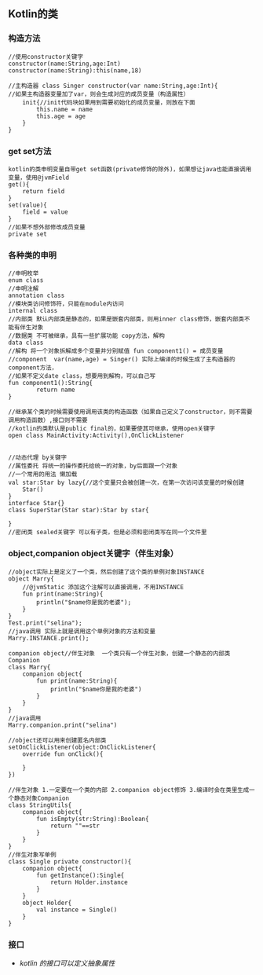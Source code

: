 ## Kotlin的类
### 构造方法
    //使用constructor关键字
    constructor(name:String,age:Int)
    constructor(name:String):this(name,18)

    //主构造器 class Singer constructor(var name:String,age:Int){
    //如果主构造器变量加了var，则会生成对应的成员变量（构造属性）
        init{//init代码块如果用到需要初始化的成员变量，则放在下面
            this.name = name
            this.age = age
        }
    }
### get set方法
    kotlin的类申明变量自带get set函数(private修饰的除外)，如果想让java也能直接调用变量，使用@jvmField
    get(){
        return field 
    }
    set(value){
        field = value
    }
    //如果不想外部修改成员变量
    private set
### 各种类的申明
    //申明枚举 
    enum class
    //申明注解 
    annotation class
    //模块类访问修饰符，只能在module内访问
    internal class 
    //内部类 默认内部类是静态的，如果是嵌套内部类，则用inner class修饰，嵌套内部类不能有伴生对象
    //数据类 不可被继承，具有一些扩展功能 copy方法，解构
    data class   
    //解构 将一个对象拆解成多个变量并分别赋值 fun component1() = 成员变量
    //component  var(name,age) = Singer() 实际上编译的时候生成了主构造器的component方法，
    //如果不定义date class，想要用到解构，可以自己写
    fun component1():String{
            return name
    } 

    //继承某个类的时候需要使用调用该类的构造函数（如果自己定义了constructor，则不需要调用构造函数）,接口则不需要
    //kotlin的类默认是public final的，如果要使其可继承，使用open关键字
    open class MainActivity:Activity(),OnClickListener


    //动态代理 by关键字 
    //属性委托 将统一的操作委托给统一的对象，by后面跟一个对象
    //一个常用的用法 懒加载
    val star:Star by lazy{//这个变量只会被创建一次，在第一次访问该变量的时候创建
        Star()
    }
    interface Star{}
    class SuperStar(Star star):Star by star{
        
    }
    //密闭类 sealed关键字 可以有子类，但是必须和密闭类写在同一个文件里

### object,companion object关键字（伴生对象）
    //object实际上是定义了一个类，然后创建了这个类的单例对象INSTANCE
    object Marry{
        //@jvmStatic 添加这个注解可以直接调用，不用INSTANCE
        fun print(name:String){
            println("$name你是我的老婆");
        }
    }
    Test.print("selina");
    //java调用 实际上就是调用这个单例对象的方法和变量
    Marry.INSTANCE.print();

    companion object//伴生对象  一个类只有一个伴生对象，创建一个静态的内部类Companion
    class Marry{
        companion object{
            fun print(name:String){
                println("$name你是我的老婆")
            }
        }
    }
    //java调用
    Marry.companion.print("selina")

    //object还可以用来创建匿名内部类
    setOnClickListener(object:OnClickListener{
        override fun onClick(){
            
        }
    })

    //伴生对象 1.一定要在一个类的内部 2.companion object修饰 3.编译时会在类里生成一个静态对象Companion
    class StringUtils{
        companion object{
            fun isEmpty(str:String):Boolean{
                return ""==str
            }
        }
    }
    //伴生对象写单例
    class Single private constructor(){
        companion object{
            fun getInstance():Single{
                return Holder.instance
            }
        }
        object Holder{
            val instance = Single()
        }
    }
### 接口
* _kotlin 的接口可以定义抽象属性_